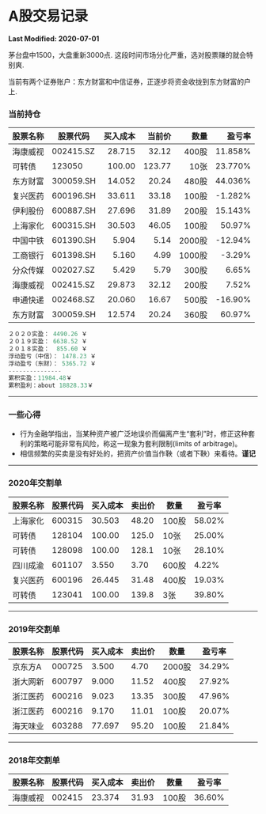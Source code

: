 # A股交易记录

**Last Modified: 2020-07-01**

茅台盘中1500，大盘重新3000点. 这段时间市场分化严重，选对股票赚的就会特别爽. 

当前有两个证券账户：东方财富和中信证券，正逐步将资金收拢到东方财富的户上. 

### 当前持仓

| 股票名称 | 股票代码 | 买入成本 | 当前价 | 数量  | 盈亏率 |
|   ---- | ---- | ---: | ---: | ---: | ---: |
| 海康威视 | 002415.SZ | 28.715 | 32.12 | 400股 | 11.858% |
|   可转债 | 123050    | 100.00 |123.77 |  10张 | 23.770% |
| 东方财富 | 300059.SH | 14.052 | 20.24 | 480股 | 44.036% |
| 复兴医药 | 600196.SH | 33.611 | 33.18 | 100股 | -1.282% |
| 伊利股份 | 600887.SH | 27.696 | 31.89 | 200股 | 15.143% |
| 上海家化 | 600315.SH | 30.503 | 46.05 | 100股 | 50.97% |
| 中国中铁 | 601390.SH |  5.904 |  5.14 |2000股 | -12.94% |
| 工商银行 | 601398.SH | 5.160 | 4.99 |1000股 | -3.29% |
| 分众传媒 | 002027.SZ |  5.429 | 5.79 | 300股 |  6.65% |
| 海康威视 | 002415.SZ | 29.873 | 32.12 | 200股 | 7.52% |
| 申通快递 | 002468.SZ | 20.060 | 16.67 | 500股 | -16.90% |
| 东方财富 | 300059.SH | 12.574 | 20.24 | 360股 | 60.97% |


```python
２０２０实盈： 4490.26 ￥
２０１９实盈： 6638.52 ￥
２０１８实盈：  855.60 ￥
浮动盈亏（中信）： 1478.23 ￥
浮动盈亏（东财）： 5365.72 ￥
---------------
累积实盈：11984.48￥
累积盈利：about 18828.33￥
```

-----------------

### 一些心得

- 行为金融学指出，当某种资产被广泛地误价而偏离产生“套利”时，修正这种套利的策略可能非常有风险，称这一现象为套利限制(limits of arbitrage)。
- 相信频繁的买卖是没有好处的，把资产价值当作鞅（或者下鞅）来看待。**谨记**

-------------------------------------------------

### 2020年交割单

| 股票名称 | 股票代码 | 买入成本 | 卖出价 | 数量  | 盈亏率 |
| ---- | ---- | ---- | ---- | ---- | ---- |
| 上海家化 | 600315 | 30.503 | 48.20 | 100股 | 58.02% |
|   可转债 | 128104 | 100.00 | 125.0 | 10张  | 25.00% |
|   可转债 | 128098 | 100.00 | 128.1 | 10张  | 28.10% |
| 四川成渝 | 601107 |  3.550 |  3.70 | 600股 |  4.22% |
| 复兴医药 | 600196 | 26.445 | 31.48 | 400股 | 19.03% |
|   可转债 | 123041 | 100.00 | 139.8 |   3张 | 39.80% |

---------------------------------------

### 2019年交割单

| 股票名称 | 股票代码 | 买入成本 | 卖出价 | 数量  | 盈亏率 |
| ---- | ---- | ---- | ---- | ---- | ---- |
| 京东方A  | 000725 | 3.500 | 4.70 | 2000股 | 34.29% |
| 浙大网新 | 600797 | 9.000 | 11.52 | 400股 | 27.92% |
| 浙江医药 | 600216 | 9.023 | 13.35 | 300股 | 47.96% |
| 浙江医药 | 600216 | 9.170 | 11.01 | 100股 | 20.07% |
| 海天味业 | 603288 |77.697 | 95.20 | 100股 | 21.84% |

--------------------------

### 2018年交割单

| 股票名称 | 股票代码 | 买入成本 | 卖出价 | 数量  | 盈亏率 |
| -------- | -------- | -------- | ------ | ----- | ------ |
| 海康威视 | 002415   | 23.374   | 31.93  | 100股 | 36.60% |


